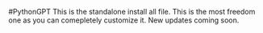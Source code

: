 #PythonGPT
This is the standalone install all file. This is the most freedom one as you can comepletely customize it. 
New  updates coming soon.
